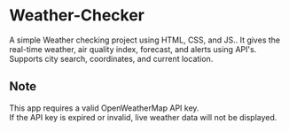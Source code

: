 # Weather-Checker
A simple Weather checking project using HTML, CSS, and JS..
It gives the real-time weather, air quality index, forecast, and alerts using API's.
Supports city search, coordinates, and current location.
## Note
This app requires a valid OpenWeatherMap API key.  
If the API key is expired or invalid, live weather data will not be displayed.
